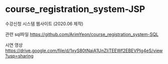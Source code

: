 # course_registration_system-JSP
수강신청 시스템 웹사이트 (2020.06 제작)

관련 sql파일
https://github.com/ArimYeon/course_registration_system-SQL

시연 영상
https://drive.google.com/file/d/1xyS80tNaiA1UnZliTEEWf2EBEVPIg4eS/view?usp=sharing
